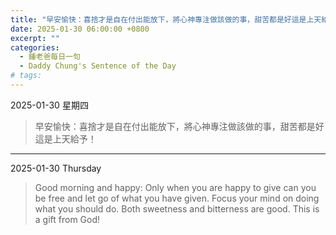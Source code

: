 ```yaml
---
title: "早安愉快：喜捨才是自在付出能放下，將心神專注做該做的事，甜苦都是好這是上天給予！ <br> Good morning and happy: Only when you are happy to give can you be free and let go of what you have given. Focus your mind on doing what you should do. Both sweetness and bitterness are good. This is a gift from God!"
date: 2025-01-30 06:00:00 +0800
excerpt: ""
categories:
  - 鍾老爸每日一句
  - Daddy Chung's Sentence of the Day
# tags:
---
```


2025-01-30 星期四

> 早安愉快：喜捨才是自在付出能放下，將心神專注做該做的事，甜苦都是好這是上天給予！

---

2025-01-30 Thursday

> Good morning and happy: Only when you are happy to give can you be free and let go of what you have given. Focus your mind on doing what you should do. Both sweetness and bitterness are good. This is a gift from God!
